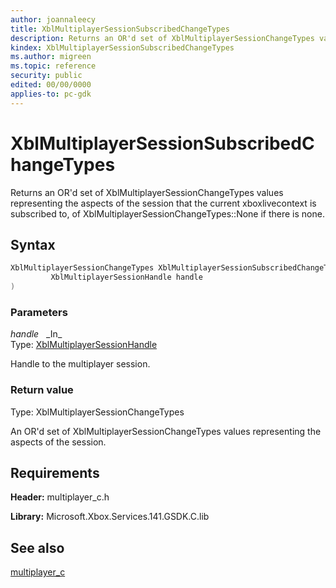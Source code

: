 ```yaml
---
author: joannaleecy
title: XblMultiplayerSessionSubscribedChangeTypes
description: Returns an OR'd set of XblMultiplayerSessionChangeTypes values representing the aspects of the session that the current xboxlivecontext is subscribed to, of XblMultiplayerSessionChangeTypes::None if there is none.
kindex: XblMultiplayerSessionSubscribedChangeTypes
ms.author: migreen
ms.topic: reference
security: public
edited: 00/00/0000
applies-to: pc-gdk
---
```


# XblMultiplayerSessionSubscribedChangeTypes  

Returns an OR'd set of XblMultiplayerSessionChangeTypes values representing the aspects of the session that the current xboxlivecontext is subscribed to, of XblMultiplayerSessionChangeTypes::None if there is none.  

## Syntax  
  
```cpp
XblMultiplayerSessionChangeTypes XblMultiplayerSessionSubscribedChangeTypes(  
         XblMultiplayerSessionHandle handle  
)  
```  
  
### Parameters  
  
*handle* &nbsp;&nbsp;\_In\_  
Type: [XblMultiplayerSessionHandle](../handles/xblmultiplayersessionhandle.md)  
  
Handle to the multiplayer session.  
  
  
### Return value  
Type: XblMultiplayerSessionChangeTypes
  
An OR'd set of XblMultiplayerSessionChangeTypes values representing the aspects of the session.
  
## Requirements  
  
**Header:** multiplayer_c.h
  
**Library:** Microsoft.Xbox.Services.141.GSDK.C.lib
  
## See also  
[multiplayer_c](../multiplayer_c_members.md)  
  
  